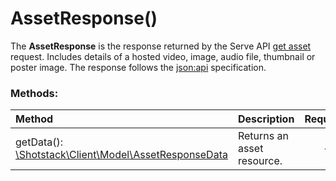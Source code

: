 # AssetResponse()

The **AssetResponse** is the response returned by the Serve API [get asset](https://shotstack.io/docs/api/#get-asset) request. Includes details of a hosted video, image, audio file, thumbnail or poster image. The response follows  the [json:api](https://jsonapi.org/) specification.

### Methods:

Method | Description | Required
:--- | :--- | :---: 
getData(): [\Shotstack\Client\Model\AssetResponseData](AssetResponseData.md) | Returns an asset resource. | -
